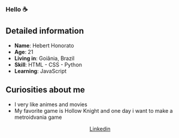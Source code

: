 ### Hello ☕

## Detailed information

* **Name**: Hebert Honorato
* **Age**: 21
* **Living in**: Goiânia, Brazil
* **Skill**: HTML - CSS - Python 
* **Learning**: JavaScript

## Curiosities about me

* I very like animes and movies 
* My favorite game is Hollow Knight and one day i want to make a metroidvania game 


<p align="center"

  [Linkedin](https://www.linkedin.com/in/hebert-honorato-91ab72212/) <br>

</p>
